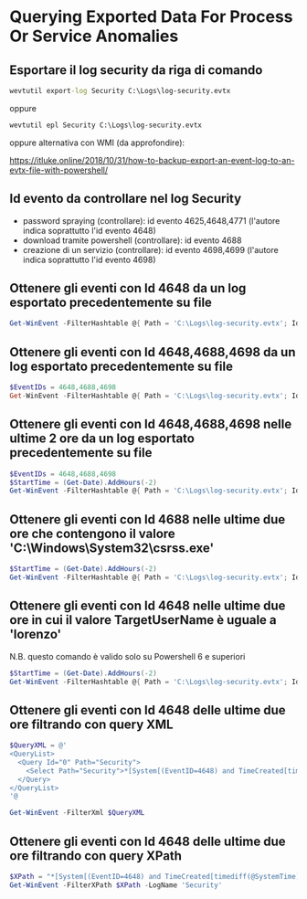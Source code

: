 # Querying Exported Data For Process Or Service Anomalies

## Esportare il log security da riga di comando

~~~bat
wevtutil export-log Security C:\Logs\log-security.evtx
~~~

oppure

~~~bat
wevtutil epl Security C:\Logs\log-security.evtx
~~~

oppure alternativa con WMI (da approfondire):

<https://itluke.online/2018/10/31/how-to-backup-export-an-event-log-to-an-evtx-file-with-powershell/>

## Id evento da controllare nel log Security

- password spraying (controllare): id evento 4625,4648,4771 (l'autore indica soprattutto l'id evento 4648)
- download tramite powershell (controllare): id evento 4688
- creazione di un servizio (controllare): id evento 4698,4699 (l'autore indica soprattutto l'id evento 4698)

## Ottenere gli eventi con Id 4648 da un log esportato precedentemente su file

~~~PowerShell
Get-WinEvent -FilterHashtable @{ Path = 'C:\Logs\log-security.evtx'; Id = 4648 }
~~~

## Ottenere gli eventi con Id 4648,4688,4698 da un log esportato precedentemente su file

~~~PowerShell
$EventIDs = 4648,4688,4698
Get-WinEvent -FilterHashtable @{ Path = 'C:\Logs\log-security.evtx'; Id = $EventIDs }
~~~

## Ottenere gli eventi con Id 4648,4688,4698 nelle ultime 2 ore da un log esportato precedentemente su file

~~~PowerShell
$EventIDs = 4648,4688,4698
$StartTime = (Get-Date).AddHours(-2)
Get-WinEvent -FilterHashtable @{ Path = 'C:\Logs\log-security.evtx'; Id = $EventIDs; StartTime = $StartTime }
~~~

## Ottenere gli eventi con Id 4688 nelle ultime due ore che contengono il valore 'C:\Windows\System32\csrss.exe'

~~~PowerShell
$StartTime = (Get-Date).AddHours(-2)
Get-WinEvent -FilterHashtable @{ Path = 'C:\Logs\log-security.evtx'; Id = 4688; StartTime = $StartTime; Data = 'C:\Windows\System32\csrss.exe' }
~~~

## Ottenere gli eventi con Id 4648 nelle ultime due ore in cui il valore TargetUserName è uguale a 'lorenzo'

N.B. questo comando è valido solo su Powershell 6 e superiori

~~~PowerShell
$StartTime = (Get-Date).AddHours(-2)
Get-WinEvent -FilterHashtable @{ Path = 'C:\Logs\log-security.evtx'; Id = 4648; StartTime = $StartTime; 'TargetUserName' = 'lorenzo' }
~~~

## Ottenere gli eventi con Id 4648 delle ultime due ore filtrando con query XML

~~~PowerShell
$QueryXML = @'
<QueryList>
  <Query Id="0" Path="Security">
    <Select Path="Security">*[System[(EventID=4648) and TimeCreated[timediff(@SystemTime) &lt;= 7200000]]]</Select>
  </Query>
</QueryList>
'@

Get-WinEvent -FilterXml $QueryXML
~~~

## Ottenere gli eventi con Id 4648 delle ultime due ore filtrando con query XPath

~~~PowerShell
$XPath = "*[System[(EventID=4648) and TimeCreated[timediff(@SystemTime) <= 7200000]]]"
Get-WinEvent -FilterXPath $XPath -LogName 'Security'
~~~